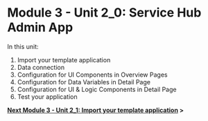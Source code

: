 # Module 3 - Unit 2_0: Service Hub Admin App 


In this unit:
1. Import your template application 
2. Data connection
3. Configuration for UI Components in Overview Pages
4. Configuration for Data Variables in Detail Page
5. Configuration for UI & Logic Components in Detail Page
6. Test your application 



**[Next Module 3 - Unit 2_1: Import your template application](./1_Import%20your%20template%20application/Readme.md) >**
